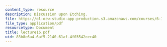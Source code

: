 ```yaml
---
content_type: resource
description: Discussion upon Etching.
file: https://ol-ocw-studio-app-production.s3.amazonaws.com/courses/6-152j-micro-nano-processing-technology-fall-2005/83b8c6a46af5214061af4f03542cec40_lecture16.pdf
file_type: application/pdf
resourcetype: Document
title: lecture16.pdf
uid: 83b8c6a4-6af5-2140-61af-4f03542cec40
---
```

